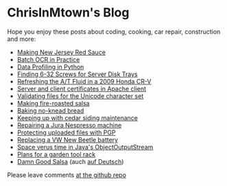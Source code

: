 # ChrisInMtown's Blog

Hope you enjoy these posts about coding, cooking, car repair, construction and more:

<!-- Always link to *.html file which Github generates from *.md file -->
* [Making New Jersey Red Sauce](20160827_red_sauce.html)
* [Batch OCR in Practice](20150805_ocr.html)
* [Data Profiling in Python](20141212_data_profile_scripts.html)
* [Finding 6-32 Screws for Server Disk Trays](20130131_disk_tray_screws.html)
* [Refreshing the A/T Fluid in a 2009 Honda CR-V](20120723_crv_atf.html)
* [Server and client certificates in Apache client](20120107_httpscerts.html)
* [Validating files for the Unicode character set](20110718_unicode.html)
* [Making fire-roasted salsa](20101007_salsa.html)
* [Baking no-knead bread](20101003_bread.html)
* [Keeping up with cedar siding maintenance](20100910_cedar.html)
* [Repairing a Jura Nespresso machine](20100627_nespresso.html)
* [Protecting uploaded files with PGP](20100607_pgp.html)
* [Replacing a VW New Beetle battery](20100327_vwbatt.html)
* [Space verus time in Java's ObjectOutputStream](20100110_spacetime.html)
* [Plans for a garden tool rack](20090101_toolrack.html)
* [Damn Good Salsa](19920102_salsa_eng.html) (auch [auf Deutsch](19920102_salsa_deu.html))

Please leave comments [at the github repo](https://github.com/chrisinmtown/chrisinmtown.github.io)
